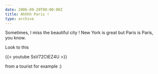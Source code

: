 ```yaml
---
date: 2006-09-20T00:00:00Z
title: Ahhhh Paris !
type: archive
---
```


Sometimes, I miss the beautiful city ! New York is great but Paris is Paris, you know.

Look to this 

{{< youtube SsV72CtEZ4U >}}

from a tourist for example :)
